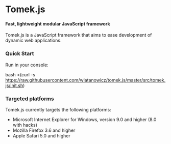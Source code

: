 Tomek.js
=========

#### Fast, lightweight modular JavaScript framework ####

Tomek.js is a JavaScript framework that aims to ease development of dynamic 
web applications.

### Quick Start ###

Run in your console:

bash <(curl -s https://raw.githubusercontent.com/wlatanowicz/tomek.js/master/src/tomek.js/init.sh)

### Targeted platforms ###

Tomek.js currently targets the following platforms:

* Microsoft Internet Explorer for Windows, version 9.0 and higher (8.0 with hacks)
* Mozilla Firefox 3.6 and higher
* Apple Safari 5.0 and higher
